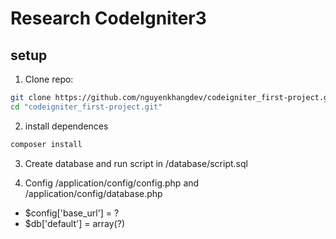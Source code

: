 # Research CodeIgniter3

## setup

1. Clone repo:

```bash
git clone https://github.com/nguyenkhangdev/codeigniter_first-project.git
cd "codeigniter_first-project.git"
```

2. install dependences

```bash
composer install
```

3. Create database and run script in /database/script.sql

4. Config /application/config/config.php and /application/config/database.php

- $config['base_url'] = ?
- $db['default'] = array(?)
